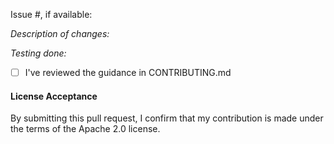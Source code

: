 Issue #, if available:

*Description of changes:*


*Testing done:*


- [ ] I've reviewed the guidance in CONTRIBUTING.md


#### License Acceptance

By submitting this pull request, I confirm that my contribution is made under the terms of the Apache 2.0 license.